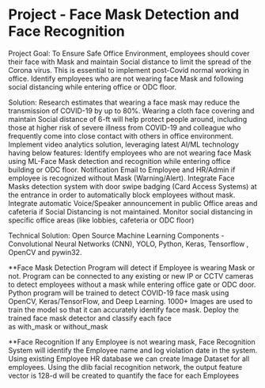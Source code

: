 # Project - Face Mask Detection and Face Recognition 

Project Goal:
To Ensure Safe Office Environment, employees should cover their face with Mask and maintain Social distance to limit the spread of the Corona virus. This is essential to implement post-Covid normal working in office. Identify employees who are not wearing face Mask and following social distancing while entering office or ODC floor.

Solution: 
Research estimates that wearing a face mask may reduce the transmission of COVID-19 by up to 80%. Wearing a cloth face covering and maintain Social distance of 6-ft will help protect people around, including those at higher risk of severe illness from COVID-19 and colleague who frequently come into close contact with others in office environment. Implement video analytics solution, leveraging latest AI/ML technology having below features:
Identify employees who are not wearing face Mask using ML-Face Mask detection and recognition while entering office building or ODC floor.
Notification Email to Employee and HR/Admin if employee is recognized without Mask (Warning/Alert).
Integrate Face Masks detection system with door swipe badging (Card Access Systems) at the entrance in order to automatically block employees without mask. 
Integrate automatic Voice/Speaker announcement in public Office areas and cafeteria if Social Distancing is not maintained.
Monitor social distancing in specific office areas (like lobbies, cafeteria or ODC floor)

Technical Solution: 
Open Source Machine Learning Components - Convolutional Neural Networks (CNN), YOLO, Python, Keras, Tensorflow , OpenCV and pywin32.

**Face Mask Detection 
Program will detect if Employee is wearing Mask or not.
Program can be connected to any existing or new IP or CCTV cameras to detect employees without a mask while entering office gate or ODC door.
Python program will be trained to detect COVID-19 face mask using OpenCV, Keras/TensorFlow, and Deep Learning.
1000+ Images are used to train the model so that it can accurately identify face mask.
Deploy the trained face mask detector and classify each face as with_mask or without_mask

**Face Recognition
If any Employee is not wearing mask, Face Recognition System will identify the Employee name and log violation date in the system.
Using existing Employee HR database we can create Image Dataset for all employees.
Using the dlib facial recognition network, the output feature vector is 128-d will be created to quantify the face for each Employees
